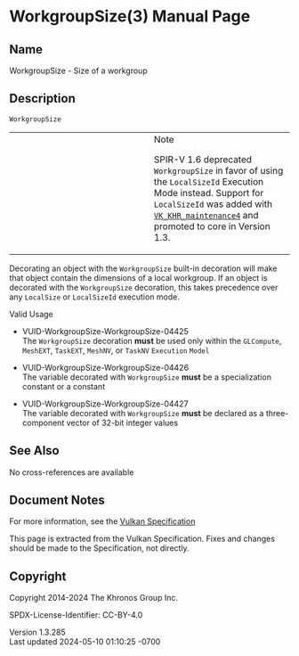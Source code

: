 # WorkgroupSize(3) Manual Page

## Name

WorkgroupSize - Size of a workgroup



## <a href="#_description" class="anchor"></a>Description

`WorkgroupSize`

<table>
<colgroup>
<col style="width: 50%" />
<col style="width: 50%" />
</colgroup>
<tbody>
<tr class="odd">
<td class="icon"><em></em></td>
<td class="content">Note
<p>SPIR-V 1.6 deprecated <code>WorkgroupSize</code> in favor of using
the <code>LocalSizeId</code> Execution Mode instead. Support for
<code>LocalSizeId</code> was added with <a
href="VK_KHR_maintenance4.html"><code>VK_KHR_maintenance4</code></a> and
promoted to core in Version 1.3.</p></td>
</tr>
</tbody>
</table>

Decorating an object with the `WorkgroupSize` built-in decoration will
make that object contain the dimensions of a local workgroup. If an
object is decorated with the `WorkgroupSize` decoration, this takes
precedence over any `LocalSize` or `LocalSizeId` execution mode.

Valid Usage

- <a href="#VUID-WorkgroupSize-WorkgroupSize-04425"
  id="VUID-WorkgroupSize-WorkgroupSize-04425"></a>
  VUID-WorkgroupSize-WorkgroupSize-04425  
  The `WorkgroupSize` decoration **must** be used only within the
  `GLCompute`, `MeshEXT`, `TaskEXT`, `MeshNV`, or `TaskNV` `Execution`
  `Model`

- <a href="#VUID-WorkgroupSize-WorkgroupSize-04426"
  id="VUID-WorkgroupSize-WorkgroupSize-04426"></a>
  VUID-WorkgroupSize-WorkgroupSize-04426  
  The variable decorated with `WorkgroupSize` **must** be a
  specialization constant or a constant

- <a href="#VUID-WorkgroupSize-WorkgroupSize-04427"
  id="VUID-WorkgroupSize-WorkgroupSize-04427"></a>
  VUID-WorkgroupSize-WorkgroupSize-04427  
  The variable decorated with `WorkgroupSize` **must** be declared as a
  three-component vector of 32-bit integer values

## <a href="#_see_also" class="anchor"></a>See Also

No cross-references are available

## <a href="#_document_notes" class="anchor"></a>Document Notes

For more information, see the <a
href="https://registry.khronos.org/vulkan/specs/1.3-extensions/html/vkspec.html#WorkgroupSize"
target="_blank" rel="noopener">Vulkan Specification</a>

This page is extracted from the Vulkan Specification. Fixes and changes
should be made to the Specification, not directly.

## <a href="#_copyright" class="anchor"></a>Copyright

Copyright 2014-2024 The Khronos Group Inc.

SPDX-License-Identifier: CC-BY-4.0

Version 1.3.285  
Last updated 2024-05-10 01:10:25 -0700
